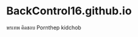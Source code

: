 # BackControl16.github.io
พรเทพ คิดชอบ
Pornthep kidchob
<img sru="C:\Users\ICT\Documents\GitHub\Test">
